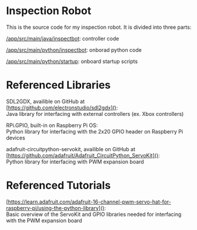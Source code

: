 # Inspection Robot
This is the source code for my inspection robot.
It is divided into three parts:

[/app/src/main/java/inspectbot](): controller code

[/app/src/main/python/inspectbot](): onborad python code

[/app/src/main/python/startup](): onboard startup scripts

# Referenced Libraries

SDL2GDX, availible on GitHub at [https://github.com/electronstudio/sdl2gdx]():    
Java library for interfacing with external controllers (ex. Xbox controllers)

RPi.GPIO, built-in on Raspberry Pi OS:   
Python library for interfacing with the 2x20 GPIO header on Raspberry Pi devices

adafruit-circuitpython-servokit, availible on GitHub at [https://github.com/adafruit/Adafruit_CircuitPython_ServoKit]():    
Python library for interfacing with PWM expansion board

# Referenced Tutorials

[https://learn.adafruit.com/adafruit-16-channel-pwm-servo-hat-for-raspberry-pi/using-the-python-library]():  
Basic overview of the ServoKit and GPIO libraries needed for interfacing with the PWM expansion board
